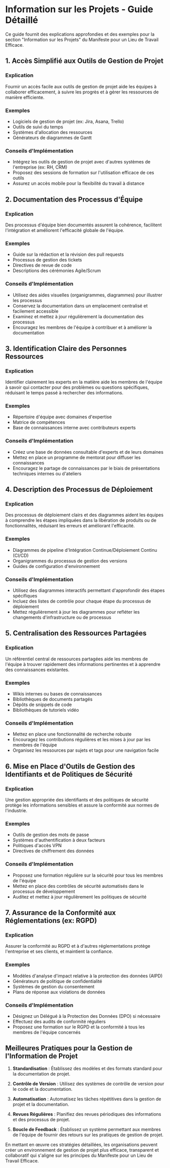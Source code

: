 # Information sur les Projets - Guide Détaillé

Ce guide fournit des explications approfondies et des exemples pour la section "Information sur les Projets" du Manifeste pour un Lieu de Travail Efficace.

## 1. Accès Simplifié aux Outils de Gestion de Projet

### Explication
Fournir un accès facile aux outils de gestion de projet aide les équipes à collaborer efficacement, à suivre les progrès et à gérer les ressources de manière efficiente.

### Exemples
- Logiciels de gestion de projet (ex: Jira, Asana, Trello)
- Outils de suivi du temps
- Systèmes d'allocation des ressources
- Générateurs de diagrammes de Gantt

### Conseils d'Implémentation
- Intégrez les outils de gestion de projet avec d'autres systèmes de l'entreprise (ex: RH, CRM)
- Proposez des sessions de formation sur l'utilisation efficace de ces outils
- Assurez un accès mobile pour la flexibilité du travail à distance

## 2. Documentation des Processus d'Équipe

### Explication
Des processus d'équipe bien documentés assurent la cohérence, facilitent l'intégration et améliorent l'efficacité globale de l'équipe.

### Exemples
- Guide sur la rédaction et la révision des pull requests
- Processus de gestion des tickets
- Directives de revue de code
- Descriptions des cérémonies Agile/Scrum

### Conseils d'Implémentation
- Utilisez des aides visuelles (organigrammes, diagrammes) pour illustrer les processus
- Conservez la documentation dans un emplacement centralisé et facilement accessible
- Examinez et mettez à jour régulièrement la documentation des processus
- Encouragez les membres de l'équipe à contribuer et à améliorer la documentation

## 3. Identification Claire des Personnes Ressources

### Explication
Identifier clairement les experts en la matière aide les membres de l'équipe à savoir qui contacter pour des problèmes ou questions spécifiques, réduisant le temps passé à rechercher des informations.

### Exemples
- Répertoire d'équipe avec domaines d'expertise
- Matrice de compétences
- Base de connaissances interne avec contributeurs experts

### Conseils d'Implémentation
- Créez une base de données consultable d'experts et de leurs domaines
- Mettez en place un programme de mentorat pour diffuser les connaissances
- Encouragez le partage de connaissances par le biais de présentations techniques internes ou d'ateliers

## 4. Description des Processus de Déploiement

### Explication
Des processus de déploiement clairs et des diagrammes aident les équipes à comprendre les étapes impliquées dans la libération de produits ou de fonctionnalités, réduisant les erreurs et améliorant l'efficacité.

### Exemples
- Diagrammes de pipeline d'Intégration Continue/Déploiement Continu (CI/CD)
- Organigrammes du processus de gestion des versions
- Guides de configuration d'environnement

### Conseils d'Implémentation
- Utilisez des diagrammes interactifs permettant d'approfondir des étapes spécifiques
- Incluez des listes de contrôle pour chaque étape du processus de déploiement
- Mettez régulièrement à jour les diagrammes pour refléter les changements d'infrastructure ou de processus

## 5. Centralisation des Ressources Partagées

### Explication
Un référentiel central de ressources partagées aide les membres de l'équipe à trouver rapidement des informations pertinentes et à apprendre des connaissances existantes.

### Exemples
- Wikis internes ou bases de connaissances
- Bibliothèques de documents partagés
- Dépôts de snippets de code
- Bibliothèques de tutoriels vidéo

### Conseils d'Implémentation
- Mettez en place une fonctionnalité de recherche robuste
- Encouragez les contributions régulières et les mises à jour par les membres de l'équipe
- Organisez les ressources par sujets et tags pour une navigation facile

## 6. Mise en Place d'Outils de Gestion des Identifiants et de Politiques de Sécurité

### Explication
Une gestion appropriée des identifiants et des politiques de sécurité protège les informations sensibles et assure la conformité aux normes de l'industrie.

### Exemples
- Outils de gestion des mots de passe
- Systèmes d'authentification à deux facteurs
- Politiques d'accès VPN
- Directives de chiffrement des données

### Conseils d'Implémentation
- Proposez une formation régulière sur la sécurité pour tous les membres de l'équipe
- Mettez en place des contrôles de sécurité automatisés dans le processus de développement
- Auditez et mettez à jour régulièrement les politiques de sécurité

## 7. Assurance de la Conformité aux Réglementations (ex: RGPD)

### Explication
Assurer la conformité au RGPD et à d'autres réglementations protège l'entreprise et ses clients, et maintient la confiance.

### Exemples
- Modèles d'analyse d'impact relative à la protection des données (AIPD)
- Générateurs de politique de confidentialité
- Systèmes de gestion du consentement
- Plans de réponse aux violations de données

### Conseils d'Implémentation
- Désignez un Délégué à la Protection des Données (DPO) si nécessaire
- Effectuez des audits de conformité réguliers
- Proposez une formation sur le RGPD et la conformité à tous les membres de l'équipe concernés

## Meilleures Pratiques pour la Gestion de l'Information de Projet

1. **Standardisation** : Établissez des modèles et des formats standard pour la documentation de projet.

2. **Contrôle de Version** : Utilisez des systèmes de contrôle de version pour le code et la documentation.

3. **Automatisation** : Automatisez les tâches répétitives dans la gestion de projet et la documentation.

4. **Revues Régulières** : Planifiez des revues périodiques des informations et des processus de projet.

5. **Boucle de Feedback** : Établissez un système permettant aux membres de l'équipe de fournir des retours sur les pratiques de gestion de projet.

En mettant en œuvre ces stratégies détaillées, les organisations peuvent créer un environnement de gestion de projet plus efficace, transparent et collaboratif qui s'aligne sur les principes du Manifeste pour un Lieu de Travail Efficace.

